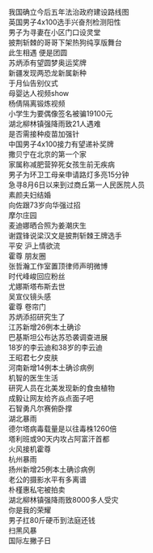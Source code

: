 我国确立今后五年法治政府建设路线图  
英国男子4x100选手兴奋剂检测阳性  
男子为寻妻在小区门口设灵堂  
披荆斩棘的哥哥下架热狗纯享版舞台  
此生相遇 便是团圆  
苏炳添有望圆梦奥运奖牌  
新疆发现两恐龙新属新种  
于月仙告别仪式  
母婴达人视频show  
杨倩隔离锻炼视频  
小学生为要偶像签名被骗19100元  
湖北柳林镇强降雨致21人遇难  
是否需接种疫苗加强针  
中国男子4x100接力有望递补奖牌  
撒贝宁在北京的第一个家  
家属称减肥营猝死女孩生前无疾病  
男子为环卫工母亲申请路灯多亮15分钟  
急寻8月6日以来到过商丘第一人民医院人员  
素颜夫妇结婚  
向佐跟73岁向华强过招  
摩尔庄园  
麦迪娜晒合照为姜潮庆生  
谢霆锋说梁汉文是披荆斩棘王牌选手  
平安 沪上情欲流  
霍尊 朋友圈  
张哲瀚工作室置顶律师声明微博  
时代峰峻回应粉丝  
尤娜斯塔布斯去世  
吴宣仪镜头感  
霍尊 卷帘门  
苏炳添招研究生了  
江苏新增26例本土确诊  
巴基斯坦公布达苏恐袭调查进展  
18岁的李云迪和38岁的李云迪  
王昭君七夕皮肤  
河南新增14例本土确诊病例  
机智的医生生活  
研究人员在北美发现新的食虫植物  
成毅让网友给齐焱点面子吧  
石智勇凡尔赛俯卧撑  
湖北暴雨  
德尔塔病毒载量是以往毒株1260倍  
塔利班或90天内攻占阿富汗首都  
火风接机霍尊  
杭州暴雨  
扬州新增25例本土确诊病例  
老公的摄影水平有多离谱  
朴槿惠私宅被拍卖  
湖北柳林镇强降雨致8000多人受灾  
你是我的荣耀  
男子扛80斤硬币到法庭还钱  
扫黑风暴  
国际左撇子日  
